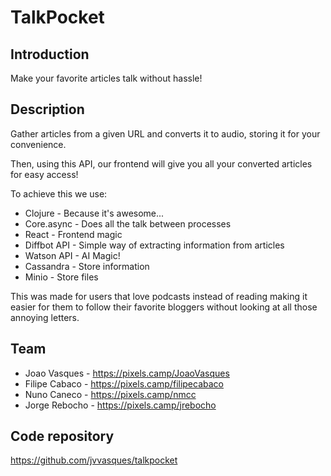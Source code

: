 # TalkPocket

## Introduction

Make your favorite articles talk without hassle!

## Description

Gather articles from a given URL and converts it to audio, storing it for your convenience.

Then, using this API, our frontend will give you all your converted articles for easy access!

To achieve this we use:
  * Clojure - Because it's awesome...
  * Core.async - Does all the talk between processes
  * React - Frontend magic
  * Diffbot API - Simple way of extracting information from articles
  * Watson API - AI Magic!
  * Cassandra - Store information
  * Minio - Store files

This was made for users that love podcasts instead of reading making it easier for them to follow their favorite bloggers without looking at all those annoying letters.

## Team

   * Joao Vasques - https://pixels.camp/JoaoVasques
   * Filipe Cabaco - https://pixels.camp/filipecabaco
   * Nuno Caneco - https://pixels.camp/nmcc
   * Jorge Rebocho - https://pixels.camp/jrebocho

## Code repository

   https://github.com/jvvasques/talkpocket
